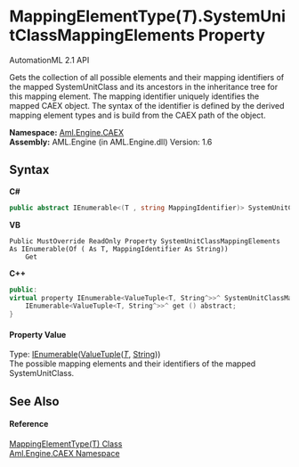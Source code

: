 # MappingElementType(*T*).SystemUnitClassMappingElements Property 
AutomationML 2.1 API 

Gets the collection of all possible elements and their mapping identifiers of the mapped SystemUnitClass and its ancestors in the inheritance tree for this mapping element. The mapping identifier uniquely identifies the mapped CAEX object. The syntax of the identifier is defined by the derived mapping element types and is build from the CAEX path of the object.

**Namespace:**&nbsp;<a href="N_Aml_Engine_CAEX">Aml.Engine.CAEX</a><br />**Assembly:**&nbsp;AML.Engine (in AML.Engine.dll) Version: 1.6

## Syntax

**C#**<br />
``` C#
public abstract IEnumerable<(T , string MappingIdentifier)> SystemUnitClassMappingElements { get; }
```

**VB**<br />
``` VB
Public MustOverride ReadOnly Property SystemUnitClassMappingElements As IEnumerable(Of ( As T, MappingIdentifier As String))
	Get
```

**C++**<br />
``` C++
public:
virtual property IEnumerable<ValueTuple<T, String^>>^ SystemUnitClassMappingElements {
	IEnumerable<ValueTuple<T, String^>>^ get () abstract;
}
```


#### Property Value
Type: <a href="https://docs.microsoft.com/dotnet/api/system.collections.generic.ienumerable-1" target="_parent" rel="noopener noreferrer">IEnumerable</a>(<a href="https://docs.microsoft.com/dotnet/api/system.valuetuple-2" target="_parent" rel="noopener noreferrer">ValueTuple</a>(<a href="T_Aml_Engine_CAEX_MappingElementType_1">*T*</a>, <a href="https://docs.microsoft.com/dotnet/api/system.string" target="_parent" rel="noopener noreferrer">String</a>))<br />The possible mapping elements and their identifiers of the mapped SystemUnitClass.

## See Also


#### Reference
<a href="T_Aml_Engine_CAEX_MappingElementType_1">MappingElementType(T) Class</a><br /><a href="N_Aml_Engine_CAEX">Aml.Engine.CAEX Namespace</a><br />
